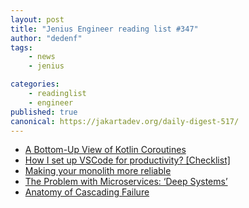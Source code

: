 ```yaml
---
layout: post
title: "Jenius Engineer reading list #347"
author: "dedenf"
tags:
    - news
    - jenius

categories:
    - readinglist
    - engineer
published: true
canonical: https://jakartadev.org/daily-digest-517/
---
```


- [A Bottom-Up View of Kotlin Coroutines](https://www.infoq.com/articles/kotlin-coroutines-bottom-up/)
- [How I set up VSCode for productivity? [Checklist] ](https://dev.to/whizzzoe/how-i-set-up-vscode-for-productivity-checklist-omc)
- [Making your monolith more reliable](https://cloud.google.com/blog/products/management-tools/sre-for-single-tiered-software-applications)
- [The Problem with Microservices: ‘Deep Systems’](https://www.enterpriseai.news/2020/02/18/how-developers-can-overcome-the-microservices-deep-systems-problem/)
- [Anatomy of Cascading Failure](https://www.infoq.com/articles/anatomy-cascading-failure/)

